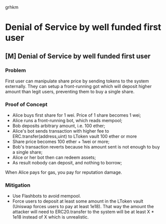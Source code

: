 grhkm
# Denial of Service by well funded first user

## [M] Denial of Service by well funded first user
### Problem
First user can manipulate share price by sending tokens to the system externally.
They can setup a front-running got which will deposit higher amount than legit users, preventing them to buy a single share.
### Proof of Concept
- Alice buys first share for 1 wei. Price of 1 share becomes 1 wei;
- Alice runs a front-running bot, which reads mempool;
- Bob deposits arbitrary amount, i.e. 100 ether;
- Alice's bot sends transaction with higher fee to ERC.transfer(address,uint) to LToken vault 100 ether or more
- Share price becomes 100 ether + 1wei or more;
- Bob's transaction reverts because his amount sent is not enough to buy a single share;
- Alice or her bot then can redeem assets;
- As result nobody can deposit, and nothing to borrow;

When Alice pays for gas, you pay for reputation damage.
### Mitigation
- Use Flashbots to avoid mempool.
- Force users to deposit at least some amount in the LToken vault (Uniswap forces users to pay at least 1e18).
That way the amount the attacker will need to ERC20.transfer to the system will be at least X * 1e18 instead of X which is unrealistic.